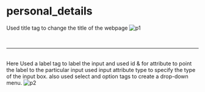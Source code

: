 # personal_details
Used title tag to change the title of the webpage
![p1](https://github.com/jaitensahu/personal_details/assets/127736781/a3c19d4a-44f7-4939-943e-1add111abdb0)

<br><hr><br>
Here Used a label tag to label the input and used id & for attribute to point the label to the particular input
used input attribute type to specify the type of the input box.
also used select and option tags to create a drop-down menu.
![p2](https://github.com/jaitensahu/personal_details/assets/127736781/624673d2-c7d3-412f-a4e4-691f1a97f2ba)
